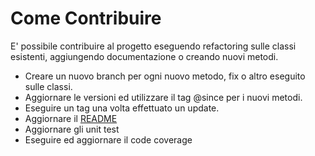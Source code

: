 # Come Contribuire #
E' possibile contribuire al progetto eseguendo refactoring sulle classi esistenti, aggiungendo documentazione o creando nuovi metodi.

- Creare un nuovo branch per ogni nuovo metodo, fix o altro eseguito sulle classi.
- Aggiornare le versioni ed utilizzare il tag @since per i nuovi metodi.
- Eseguire un tag una volta effettuato un update.
- Aggiornare il [README](README.md)
- Aggiornare gli unit test
- Eseguire ed aggiornare il code coverage